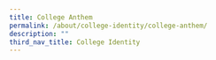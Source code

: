 ```yaml
---
title: College Anthem
permalink: /about/college-identity/college-anthem/
description: ""
third_nav_title: College Identity
---
```

